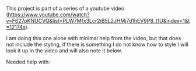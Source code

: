 This project is part of a series of a youtube video (https://www.youtube.com/watch?v=F627pKNUCVQ&list=PLW7Mfx3Lcr2iB5L2JHMj7d1hEV9P8_t1U&index=1&t=12174s).

I am doing this one alone with minimal help from the video, but that does not include the styling, if there is something I do not know how to style I will look it up in the video and will also note it below.

Needed help with:
